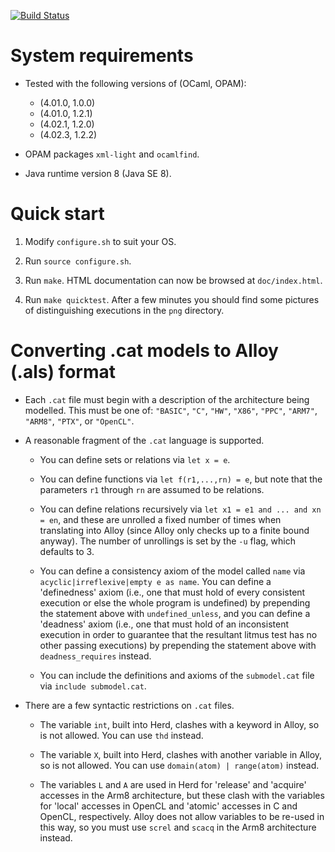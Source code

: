[![Build Status](https://travis-ci.org/johnwickerson/memalloy.svg?branch=master)](https://travis-ci.org/johnwickerson/memalloy)

# System requirements

- Tested with the following versions of (OCaml, OPAM):
    - (4.01.0, 1.0.0)
    - (4.01.0, 1.2.1)
    - (4.02.1, 1.2.0)
    - (4.02.3, 1.2.2)

- OPAM packages `xml-light` and `ocamlfind`.

- Java runtime version 8 (Java SE 8).

# Quick start

1. Modify `configure.sh` to suit your OS.

2. Run `source configure.sh`.

3. Run `make`. HTML documentation can now be browsed at `doc/index.html`.

4. Run `make quicktest`. After a few minutes you should find some
   pictures of distinguishing executions in the `png` directory.

# Converting .cat models to Alloy (.als) format

- Each `.cat` file must begin with a description of the architecture
  being modelled. This must be one of: `"BASIC"`, `"C"`, `"HW"`,
  `"X86"`, `"PPC"`, `"ARM7"`, `"ARM8"`, `"PTX"`, or `"OpenCL"`.

- A reasonable fragment of the `.cat` language is supported.

    - You can define sets or relations via `let x = e`.

    - You can define functions via `let f(r1,...,rn) = e`, but note
      that the parameters `r1` through `rn` are assumed to be
      relations.
	  
    - You can define relations recursively via `let x1 = e1 and
      ... and xn = en`, and these are unrolled a fixed number of times
      when translating into Alloy (since Alloy only checks up to a
      finite bound anyway). The number of unrollings is set by the
      `-u` flag, which defaults to 3.
	  
    - You can define a consistency axiom of the model called `name`
      via `acyclic|irreflexive|empty e as name`. You can define a
      'definedness' axiom (i.e., one that must hold of every
      consistent execution or else the whole program is undefined) by
      prepending the statement above with `undefined_unless`, and you
      can define a 'deadness' axiom (i.e., one that must hold of an
      inconsistent execution in order to guarantee that the resultant
      litmus test has no other passing executions) by prepending the
      statement above with `deadness_requires` instead.

    - You can include the definitions and axioms of the `submodel.cat`
      file via `include submodel.cat`. 

- There are a few syntactic restrictions on `.cat` files.

    - The variable `int`, built into Herd, clashes with a keyword in
      Alloy, so is not allowed. You can use `thd` instead.

    - The variable `X`, built into Herd, clashes with another variable
      in Alloy, so is not allowed. You can use `domain(atom) |
      range(atom)` instead.

    - The variables `L` and `A` are used in Herd for 'release' and
      'acquire' accesses in the Arm8 architecture, but these clash
      with the variables for 'local' accesses in OpenCL and 'atomic'
      accesses in C and OpenCL, respectively. Alloy does not allow
      variables to be re-used in this way, so you must use `screl` and
      `scacq` in the Arm8 architecture instead.
